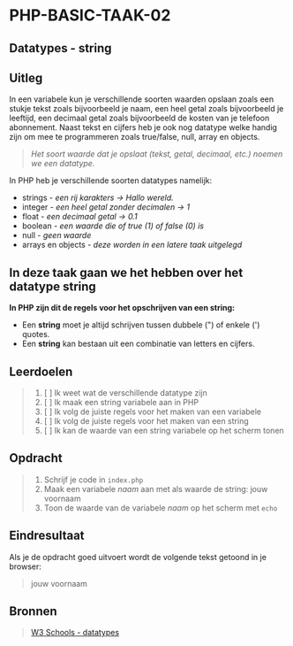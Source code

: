 # PHP-BASIC-TAAK-02
## Datatypes - string
## Uitleg
In een variabele kun je verschillende soorten waarden opslaan zoals een stukje tekst zoals bijvoorbeeld je naam, een heel getal zoals bijvoorbeeld je leeftijd, een decimaal getal zoals bijvoorbeeld de kosten van je telefoon abonnement. Naast tekst en cijfers heb je ook nog datatype welke handig zijn om mee te programmeren zoals true/false, null, array en objects.
>
>_Het soort waarde dat je opslaat (tekst, getal, decimaal, etc.) noemen we een datatype._
>
In PHP heb je verschillende soorten datatypes namelijk:
* strings - _een rij karakters -> Hallo wereld._
* integer - _een heel getal zonder decimalen -> 1_
* float - _een decimaal getal -> 0.1_
* boolean - _een waarde die of true (1) of false (0) is_
* null - _geen waarde_
* arrays en objects - _deze worden in een latere taak uitgelegd_

## In deze taak gaan we het hebben over het datatype string

**In PHP zijn dit de regels voor het opschrijven van een string:**
* Een **string** moet je altijd schrijven tussen dubbele (") of enkele (') quotes. 
* Een **string** kan bestaan uit een combinatie van letters en cijfers.

## Leerdoelen
>1. [ ] Ik weet wat de verschillende datatype zijn
>2. [ ] Ik maak een string variabele aan in PHP
>3. [ ] Ik volg de juiste regels voor het maken van een variabele 
>4. [ ] Ik volg de juiste regels voor het maken van een string
>5. [ ] Ik kan de waarde van een string variabele op het scherm tonen

## Opdracht

>1. Schrijf je code in `index.php`
>2. Maak een variabele _naam_ aan met als waarde de string: jouw voornaam
>3. Toon de waarde van de variabele _naam_ op het scherm met `echo`

## Eindresultaat
Als je de opdracht goed uitvoert wordt de volgende tekst getoond in je browser: 
>jouw voornaam  

## Bronnen
>[W3 Schools - datatypes](https://www.w3schools.com/PHP/php_datatypes.asp)